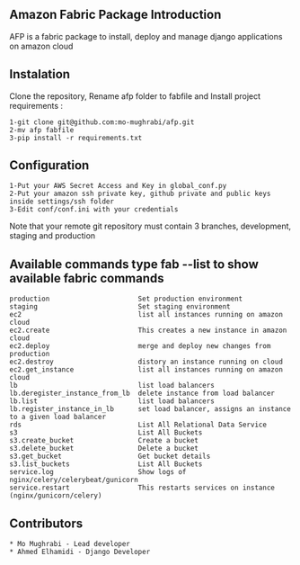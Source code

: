 Amazon Fabric Package
Introduction
-----
AFP is a fabric package to install, deploy and manage django applications on amazon cloud

Instalation
-----
Clone the repository, Rename afp folder to fabfile and Install project requirements :

    1-git clone git@github.com:mo-mughrabi/afp.git
    2-mv afp fabfile
    3-pip install -r requirements.txt

Configuration
-----
    1-Put your AWS Secret Access and Key in global_conf.py
    2-Put your amazon ssh private key, github private and public keys inside settings/ssh folder
    3-Edit conf/conf.ini with your credentials
Note that your remote git repository must contain 3 branches, development, staging and production

Available commands
type fab --list to show available fabric commands
-----
    production                      Set production environment
    staging                         Set staging environment
    ec2                             list all instances running on amazon cloud
    ec2.create                      This creates a new instance in amazon cloud
    ec2.deploy                      merge and deploy new changes from production
    ec2.destroy                     distory an instance running on cloud
    ec2.get_instance                list all instances running on amazon cloud
    lb                              list load balancers
    lb.deregister_instance_from_lb  delete instance from load balancer
    lb.list                         list load balancers
    lb.register_instance_in_lb      set load balancer, assigns an instance to a given load balancer
    rds                             List All Relational Data Service
    s3                              List All Buckets
    s3.create_bucket                Create a bucket
    s3.delete_bucket                Delete a bucket
    s3.get_bucket                   Get bucket details
    s3.list_buckets                 List All Buckets
    service.log                     Show logs of nginx/celery/celerybeat/gunicorn
    service.restart                 This restarts services on instance (nginx/gunicorn/celery)
Contributors
-----
    * Mo Mughrabi - Lead developer
    * Ahmed Elhamidi - Django Developer
